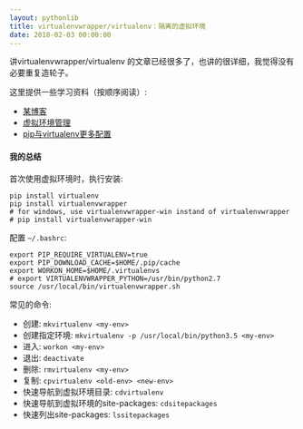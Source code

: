 ```yaml
---
layout: pythonlib
title: virtualenvwrapper/virtualenv：隔离的虚拟环境
date: 2018-02-03 00:00:00
---
```


讲virtualenvwrapper/virtualenv 的文章已经很多了，也讲的很详细，我觉得没有必要重复造轮子。

这里提供一些学习资料（按顺序阅读）:

* [某博客](http://www.cnblogs.com/technologylife/p/6635631.html)
* [虚拟环境管理](http://pythonguidecn.readthedocs.io/zh/latest/dev/virtualenvs.html#virtualenv)
* [pip与virtualenv更多配置](http://pythonguidecn.readthedocs.io/zh/latest/dev/pip-virtualenv.html)


#### 我的总结

首次使用虚拟环境时，执行安装:

    pip install virtualenv
    pip install virtualenvwrapper
    # for windows, use virtualenvwrapper-win instand of virtualenvwrapper
    # pip install virtualenvwrapper-win

配置 `~/.bashrc`:

    export PIP_REQUIRE_VIRTUALENV=true
    export PIP_DOWNLOAD_CACHE=$HOME/.pip/cache
    export WORKON_HOME=$HOME/.virtualenvs
    # export VIRTUALENVWRAPPER_PYTHON=/usr/bin/python2.7
    source /usr/local/bin/virtualenvwrapper.sh

常见的命令:

* 创建: `mkvirtualenv <my-env>`
* 创建指定环境: `mkvirtualenv -p /usr/local/bin/python3.5 <my-env>`
* 进入: `workon <my-env>`
* 退出: `deactivate`
* 删除: `rmvirtualenv <my-env>`
* 复制: `cpvirtualenv <old-env> <new-env>`
* 快速导航到虚拟环境目录: `cdvirtualenv`
* 快速导航到虚拟环境的site-packages: `cdsitepackages`
* 快速列出site-packages: `lssitepackages`
